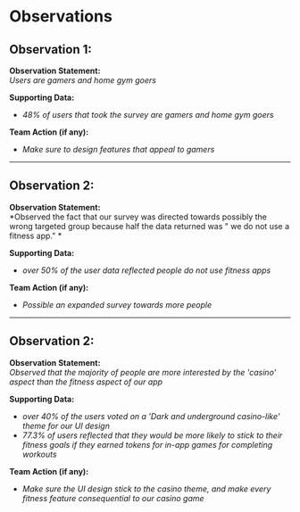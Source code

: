 # Observations

## Observation 1:
[//]: (Peter)
**Observation Statement:**  
*Users are gamers and home gym goers*

**Supporting Data:**  
- *48% of users that took the survey are gamers and home gym goers*

**Team Action (if any):**  
- *Make sure to design features that appeal to gamers*

---

## Observation 2:
[//]: (Jonathan)
**Observation Statement:**  
*Observed the fact that our survey was directed towards possibly the wrong targeted group because half the data returned was " we do not use a fitness app." *

**Supporting Data:**  
- *over 50% of the user data reflected people do not use fitness apps*

**Team Action (if any):**  
- *Possible an expanded survey towards more people*

---

## Observation 2:
[//]: (Mani)
**Observation Statement:**  
*Observed that the majority of people are more interested by the 'casino' aspect than the fitness aspect of our app*

**Supporting Data:**  
- *over 40% of the users voted on a 'Dark and underground casino-like' theme for our UI design*
- *77.3% of users reflected that they would be more likely to stick to their fitness goals if they earned tokens for in-app games for completing workouts*

**Team Action (if any):**  
- *Make sure the UI design stick to the casino theme, and make every fitness feature consequential to our casino game*

